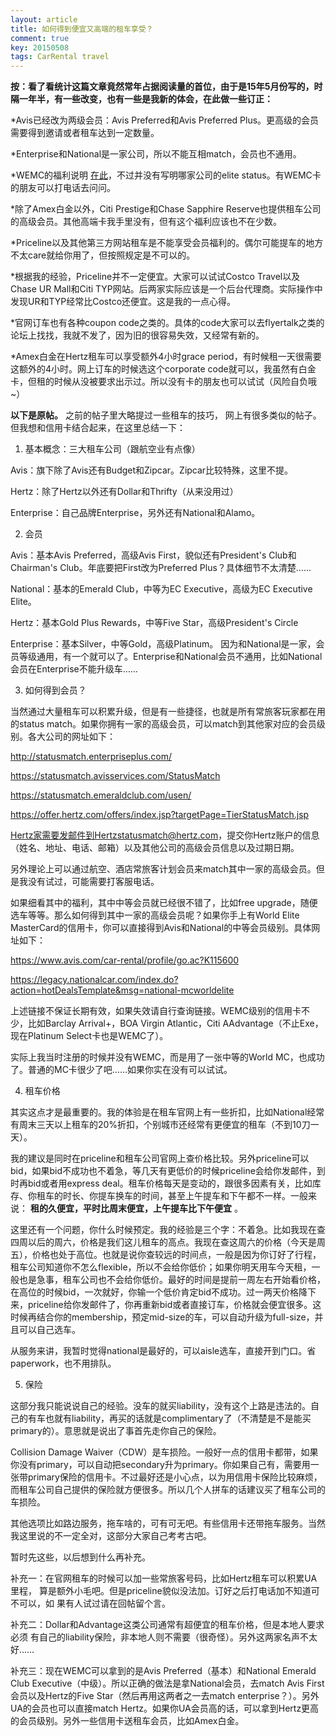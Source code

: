 ```yaml
---
layout: article
title: 如何得到便宜又高端的租车享受？
comment: true
key: 20150508
tags: CarRental travel
---
```


**按：看了看统计这篇文章竟然常年占据阅读量的首位，由于是15年5月份写的，时隔一年半，有一些改变，也有一些是我新的体会，在此做一些订正：**

*Avis已经改为两级会员：Avis Preferred和Avis Preferred Plus。更高级的会员需要得到邀请或者租车达到一定数量。

	
*Enterprise和National是一家公司，所以不能互相match，会员也不通用。

	
*WEMC的福利说明
[在此](https://www.mastercard.us/en-us/consumers/offers-promotions/world-elite-travel-benefits.html#rental-cars)，不过并没有写明哪家公司的elite status。有WEMC卡的朋友可以打电话去问问。

	
*除了Amex白金以外，Citi Prestige和Chase Sapphire Reserve也提供租车公司的高级会员。其他高端卡我手里没有，但有这个福利应该也不在少数。

	
*Priceline以及其他第三方网站租车是不能享受会员福利的。偶尔可能提车的地方不太care就给你用了，但按照规定是不可以的。

	
*根据我的经验，Priceline并不一定便宜。大家可以试试Costco Travel以及Chase UR Mall和Citi TYP网站。后两家实际应该是一个后台代理商。实际操作中发现UR和TYP经常比Costco还便宜。这是我的一点心得。

	
*官网订车也有各种coupon code之类的。具体的code大家可以去flyertalk之类的论坛上找找，我就不发了，因为旧的很容易失效，又经常有新的。

	
*Amex白金在Hertz租车可以享受额外4小时grace period，有时候租一天很需要这额外的4小时。网上订车的时候选这个corporate code就可以，我虽然有白金卡，但租的时候从没被要求出示过。所以没有卡的朋友也可以试试（风险自负哦~）

**以下是原帖。**
之前的帖子里大略提过一些租车的技巧， 网上有很多类似的帖子。但我想和信用卡结合起来，在这里总结一下：

1. 基本概念：三大租车公司（跟航空业有点像）

Avis：旗下除了Avis还有Budget和Zipcar。Zipcar比较特殊，这里不提。

Hertz：除了Hertz以外还有Dollar和Thrifty（从来没用过）

Enterprise：自己品牌Enterprise，另外还有National和Alamo。

2. 会员

Avis：基本Avis Preferred，高级Avis First，貌似还有President's Club和Chairman's Club。年底要把First改为Preferred Plus？具体细节不太清楚……

National：基本的Emerald Club，中等为EC Executive，高级为EC Executive Elite。

Hertz：基本Gold Plus Rewards，中等Five Star，高级President's Circle

Enterprise：基本Silver，中等Gold，高级Platinum。
因为和National是一家，会员等级通用，有一个就可以了。Enterprise和National会员不通用，比如National会员在Enterprise不能升级车……

3. 如何得到会员？

当然通过大量租车可以积累升级，但是有一些捷径，也就是所有常旅客玩家都在用的status match。如果你拥有一家的高级会员，可以match到其他家对应的会员级别。各大公司的网址如下：

http://statusmatch.enterpriseplus.com/

https://statusmatch.avisservices.com/StatusMatch

https://statusmatch.emeraldclub.com/usen/

https://offer.hertz.com/offers/index.jsp?targetPage=TierStatusMatch.jsp

Hertz家需要发邮件到Hertzstatusmatch@hertz.com，提交你Hertz账户的信息（姓名、地址、电话、邮箱）以及其他公司的高级会员信息以及过期日期。

另外理论上可以通过航空、酒店常旅客计划会员来match其中一家的高级会员。但是我没有试过，可能需要打客服电话。

如果细看其中的福利，其中中等会员就已经很不错了，比如free upgrade，随便选车等等。那么如何得到其中一家的高级会员呢？如果你手上有World Elite MasterCard的信用卡，你可以直接得到Avis和National的中等会员级别。具体网址如下：

https://www.avis.com/car-rental/profile/go.ac?K115600

https://legacy.nationalcar.com/index.do?action=hotDealsTemplate&msg=national-mcworldelite

上述链接不保证长期有效，如果失效请自行查询链接。WEMC级别的信用卡不少，比如Barclay Arrival+，BOA Virgin Atlantic，Citi AAdvantage（不止Exe，现在Platinum Select卡也是WEMC了）。

实际上我当时注册的时候并没有WEMC，而是用了一张中等的World MC，也成功了。普通的MC卡很少了吧……如果你实在没有可以试试。

4. 租车价格

其实这点才是最重要的。我的体验是在租车官网上有一些折扣，比如National经常有周末三天以上租车的20%折扣，个别城市还经常有更便宜的租车（不到10刀一天）。

我的建议是同时在priceline和租车公司官网上查价格比较。另外priceline可以bid，如果bid不成功也不着急，等几天有更低价的时候priceline会给你发邮件，到时再bid或者用express deal。租车价格每天是变动的，跟很多因素有关，比如库存、你租车的时长、你提车换车的时间，甚至上午提车和下午都不一样。一般来说：
**租的久便宜，平时比周末便宜，上午提车比下午便宜**
。

这里还有一个问题，你什么时候预定。我的经验是三个字：不着急。比如我现在查四周以后的周六，价格是我们这儿租车的高点。我现在查这周六的价格（今天是周五），价格也处于高位。也就是说你查较远的时间点，一般是因为你订好了行程，租车公司知道你不怎么flexible，所以不会给你低价；如果你明天用车今天租，一般也是急事，租车公司也不会给你低价。最好的时间是提前一周左右开始看价格，在高位的时候bid，一次就好，你输一个低价肯定bid不成功。过一两天价格降下来，priceline给你发邮件了，你再重新bid或者直接订车，价格就会便宜很多。这时候再结合你的membership，预定mid-size的车，可以自动升级为full-size，并且可以自己选车。

从服务来讲，我暂时觉得national是最好的，可以aisle选车，直接开到门口。省paperwork，也不用排队。

5. 保险

这部分我只能说说自己的经验。没车的就买liability，没有这个上路是违法的。自己的有车也就有liability，再买的话就是complimentary了（不清楚是不是能买primary的）。意思就是说出了事首先走你自己的保险。

Collision Damage Waiver（CDW）是车损险。一般好一点的信用卡都带，如果你没有primary，可以自动把secondary升为primary。你如果自己有，需要用一张带primary保险的信用卡。不过最好还是小心点，以为用信用卡保险比较麻烦，而租车公司自己提供的保险就方便很多。所以几个人拼车的话建议买了租车公司的车损险。

其他选项比如路边服务，拖车啥的，可有可无吧。有些信用卡还带拖车服务。当然我这里说的不一定全对，这部分大家自己考考古吧。

暂时先这些，以后想到什么再补充。

补充一：在官网租车的时候可以加一些常旅客号码，比如Hertz租车可以积累UA里程，
算是额外小毛吧。但是priceline貌似没法加。订好之后打电话加不知道可不可以，如
果有人试过请在回帖留个言。

补充二：Dollar和Advantage这类公司通常有超便宜的租车价格，但是本地人要求必须
有自己的liability保险，非本地人则不需要（很奇怪）。另外这两家名声不太好……

补充三：现在WEMC可以拿到的是Avis Preferred（基本）和National Emerald Club Executive（中级）。所以正确的做法是拿National会员，去match Avis First会员以及Hertz的Five Star（然后再用这两者之一去match enterprise？）。另外UA的会员也可以直接match Hertz。如果你UA会员高的话，可以拿到Hertz更高的会员级别。另外一些信用卡送租车会员，比如Amex白金。
